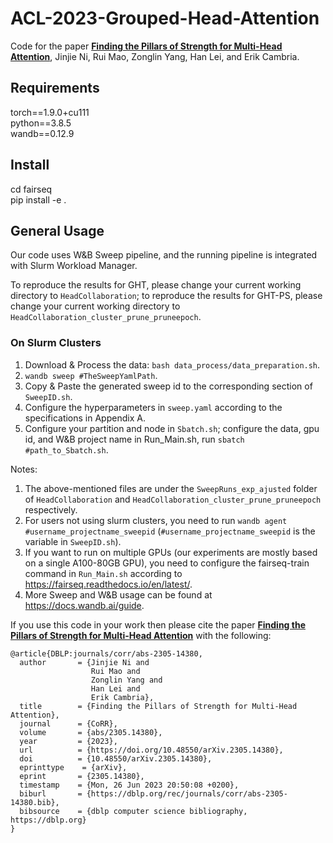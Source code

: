 # ACL-2023-Grouped-Head-Attention


Code for the paper [<b>Finding the Pillars of Strength for Multi-Head Attention</b>](https://arxiv.org/abs/2305.14380), Jinjie Ni, Rui Mao, Zonglin Yang, Han Lei, and Erik Cambria.

## Requirements
torch==1.9.0+cu111<br>
python==3.8.5<br>
wandb==0.12.9 

## Install
cd fairseq<br>
pip install -e .


## General Usage
Our code uses W&B Sweep pipeline, and the running pipeline is integrated with Slurm Workload Manager.

To reproduce the results for GHT, please change your current working directory to `HeadCollaboration`; to reproduce the results for GHT-PS, please change your current working directory to `HeadCollaboration_cluster_prune_pruneepoch`.

### On Slurm Clusters

1. Download & Process the data: `bash data_process/data_preparation.sh`.
2. `wandb sweep #TheSweepYamlPath`.
3. Copy & Paste the generated sweep id to the corresponding section of `SweepID.sh`.
4. Configure the hyperparameters in `sweep.yaml` according to the specifications in Appendix A.
5. Configure your partition and node in `Sbatch.sh`; configure the data, gpu id, and W&B project name in Run_Main.sh, run `sbatch #path_to_Sbatch.sh`.

Notes:
1. The above-mentioned files are under the `SweepRuns_exp_ajusted` folder of `HeadCollaboration` and `HeadCollaboration_cluster_prune_pruneepoch` respectively.
2. For users not using slurm clusters, you need to run `wandb agent #username_projectname_sweepid` (`#username_projectname_sweepid` is the variable in `SweepID.sh`).
3. If you want to run on multiple GPUs (our experiments are mostly based on a single A100-80GB GPU), you need to configure the fairseq-train command in `Run_Main.sh` according to https://fairseq.readthedocs.io/en/latest/.
4. More Sweep and W&B usage can be found at https://docs.wandb.ai/guide.



If you use this code in your work then please cite the paper [<b>Finding the Pillars of Strength for Multi-Head Attention</b>](https://arxiv.org/abs/2305.14380) with the following:

```
@article{DBLP:journals/corr/abs-2305-14380,
  author       = {Jinjie Ni and
                  Rui Mao and
                  Zonglin Yang and
                  Han Lei and
                  Erik Cambria},
  title        = {Finding the Pillars of Strength for Multi-Head Attention},
  journal      = {CoRR},
  volume       = {abs/2305.14380},
  year         = {2023},
  url          = {https://doi.org/10.48550/arXiv.2305.14380},
  doi          = {10.48550/arXiv.2305.14380},
  eprinttype    = {arXiv},
  eprint       = {2305.14380},
  timestamp    = {Mon, 26 Jun 2023 20:50:08 +0200},
  biburl       = {https://dblp.org/rec/journals/corr/abs-2305-14380.bib},
  bibsource    = {dblp computer science bibliography, https://dblp.org}
}
```
